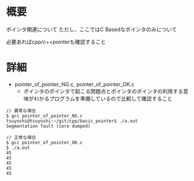 # 概要
ポインタ関連について
ただし、ここではC Basedなポインタのみについて

必要あればcpp/c++pointerも確認すること

# 詳細

- pointer_of_pointer_NG.c, pointer_of_pointer_OK.c
  - ポインタのポインタで起こる問題点とポインタのポインタの利用する意味がわかるプログラムを準備しているので比較して確認すること
```
// 異常な場合
$ gcc pointer_of_pointer_NG.c 
tsuyoshi@tsuyoshi:~/git/cpp/basic_pointer$ ./a.out 
Segmentation fault (core dumped)

// 正常な場合
$ gcc pointer_of_pointer_OK.c 
$ ./a.out 
45
45
45
45
45
```
